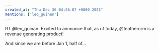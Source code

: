 ```yaml
---
created_at: "Thu Dec 30 04:26:07 +0000 2021"
mentions: ['leo_guinan']
---
```


RT @leo_guinan: Excited to announce that, as of today, @feathercrm is a revenue generating product!

And since we are before Jan 1, half of…